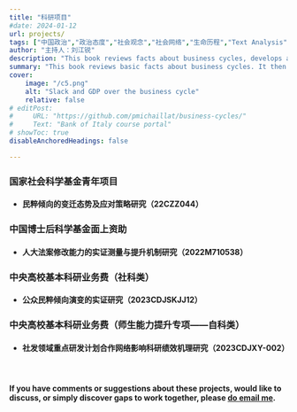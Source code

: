 ```yaml
---
title: "科研项目" 
#date: 2024-01-12
url: projects/
tags: ["中国政治","政治态度","社会观念","社会网络","生命历程","Text Analysis","科技管理","比较政治","量化研究方法","计算社会科学","时空演变","Cohort"]
author: "主持人：刘江锐"
description: "This book reviews facts about business cycles, develops a matching model to explain them, and discusses how monetary and fiscal policy can stabilize them."
summary: "This book reviews basic facts about business cycles. It then develops a matching model to explain these business-cycle facts. Finally, it explains how monetary policy and government spending should be designed to stabilize business cycles." 
cover:
    image: "/c5.png"
    alt: "Slack and GDP over the business cycle"
    relative: false
# editPost:
#     URL: "https://github.com/pmichaillat/business-cycles/"
#     Text: "Bank of Italy course portal"
# showToc: true
disableAnchoredHeadings: false

---
```


### 国家社会科学基金青年项目

* #### 民粹倾向的变迁态势及应对策略研究（22CZZ044）

<div class="thinline"></div>

### 中国博士后科学基金面上资助

* #### 人大法案修改能力的实证测量与提升机制研究（2022M710538）<!--第71批-->

<div class="thinline"></div>

### 中央高校基本科研业务费（社科类）

* #### 公众民粹倾向演变的实证研究（2023CDJSKJJ12）

<div class="thinline"></div>

### 中央高校基本科研业务费（师生能力提升专项——自科类）

* #### 社发领域重点研发计划合作网络影响科研绩效机理研究（2023CDJXY-002）

<div class="thinline"></div>

&nbsp;

#### If you have comments or suggestions about these projects, would like to discuss, or simply discover gaps to work together, please [do email me](mailto:ljr17@tsinghua.org.cn).